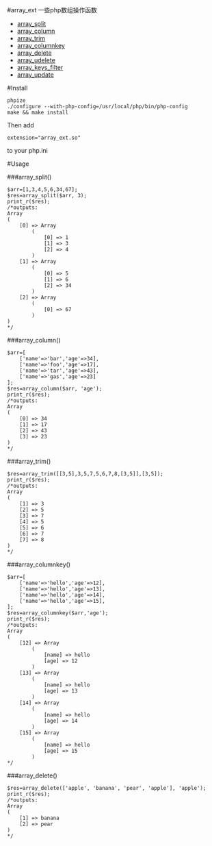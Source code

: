 #array_ext
一些php数组操作函数
   * [array_split](#array_split)
   * [array_column](#array_column)
   * [array_trim](#array_trim)
   * [array_columnkey](#array_columnkey)
   * [array_delete](#array_delete)
   * [array_udelete](#array_udelete)
   * [array_keys_filter](#array_keys_filter)
   * [array_update](#array_update)

#Install

~~~
phpize
./configure --with-php-config=/usr/local/php/bin/php-config
make && make install
~~~
Then add
~~~
extension="array_ext.so"
~~~
to your php.ini

#Usage

###array_split()
~~~
$arr=[1,3,4,5,6,34,67];
$res=array_split($arr, 3);
print_r($res);
/*outputs:
Array
(
    [0] => Array
        (
            [0] => 1
            [1] => 3
            [2] => 4
        )
    [1] => Array
        (
            [0] => 5
            [1] => 6
            [2] => 34
        )
    [2] => Array
        (
            [0] => 67
        )
)
*/
~~~

###array_column()
~~~
$arr=[
	['name'=>'bar','age'=>34],
	['name'=>'foo','age'=>17],
	['name'=>'tar','age'=>43],
	['name'=>'gas','age'=>23]
];
$res=array_column($arr, 'age');
print_r($res);
/*outputs:
Array
(
    [0] => 34
    [1] => 17
    [2] => 43
    [3] => 23
)
*/
~~~

###array_trim()
~~~
$res=array_trim([[3,5],3,5,7,5,6,7,8,[3,5]],[3,5]);
print_r($res);
/*outputs:
Array
(
    [1] => 3
    [2] => 5
    [3] => 7
    [4] => 5
    [5] => 6
    [6] => 7
    [7] => 8
)
*/
~~~

###array_columnkey()
~~~
$arr=[
	['name'=>'hello','age'=>12],
	['name'=>'hello','age'=>13],
	['name'=>'hello','age'=>14],
	['name'=>'hello','age'=>15],
];
$res=array_columnkey($arr,'age');
print_r($res);
/*outputs:
Array
(
    [12] => Array
        (
            [name] => hello
            [age] => 12
        )
    [13] => Array
        (
            [name] => hello
            [age] => 13
        )
    [14] => Array
        (
            [name] => hello
            [age] => 14
        )
    [15] => Array
        (
            [name] => hello
            [age] => 15
        )
*/
~~~

###array_delete()
~~~
$res=array_delete(['apple', 'banana', 'pear', 'apple'], 'apple');
print_r($res);
/*outputs:
Array
(
    [1] => banana
    [2] => pear
)
*/
~~~
